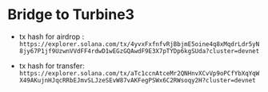 # Bridge to Turbine3

- tx hash for airdrop : 
`https://explorer.solana.com/tx/4yvxFxfnfvRjBbjmE5oine4q8xMqdrLdr5yN8jy67P1jf9UzwnVVdFF4rdwD1wEGzGQAwdF9E3X7pTYDp6kgSUda?cluster=devnet`


- tx hash for transfer:
`https://explorer.solana.com/tx/aTc1ccnAtceMr2QNHnvXCvVp9oPCfYbXqYqWX49AKujnHJqcRRbEJmvSLJzeSEvW87vAKFegPSWx6C2RWsoqy2H?cluster=devnet`

